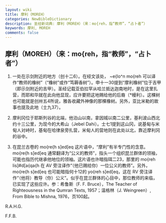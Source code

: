 ```yaml
---
layout: wiki
title: 摩利（MOREH）
categories: NewBibleDictionary
description: 圣经新词典: 摩利（MOREH）（来：mo{reh，指“教师”，“占卜者”）
keywords: 摩利, MOREH
comments: false
---
```


## 摩利（MOREH）（来：mo{reh，指“教师”，“占卜者”）

1. 一处在示剑附近的地方（创十二6）。在经文该处， ~e{lo^n mo{reh 可以译作“教师的橡树”（“橡树”或作“笃耨香树”）。申十一30提到“摩利橡树”位于吉甲（即示剑附近的吉甲）。圣经记载亚伯拉罕从哈兰抵达迦南地时，是在这里扎营，而耶和华就在此向他显现，应许要把这地赐给他的后裔（*幔利）。这棵树也可能就是创卅五4所说，雅各收藏外神像的那棵橡树。另外，亚比米勒的故事也提及此地（士九37）。

2. 摩利冈位于耶斯列谷的北端，他泊山以南，拿因城以南二公里，基利波山西北约十三公里，为现今的大希山（Jebel Dahi）。士七1提到这山冈，说基甸与米甸人对峙时，基甸在哈律泉旁扎营，米甸人的营地则在此处以北，靠近摩利冈的谷中。

3. 在昆兰古卷的 mo{re{h s]ed[eq 这片语中，“摩利”有半专门性的含意。mo{re{h s]ed[eq 通常翻译为“公义的教师”，指头一个组织昆兰群体的领袖，可能也指历代继承他地位的领袖。这片语也许暗指珥二23，那里的 mo{reh lis]#d[a{qa{h 在 AV 旁注译作“（他已赐给你）一位公义的教师”。另外，mo{re{h s]ed[eq 也可能暗指何十12的 yo{reh s]ed[eq，这在 RV 旁注译作“（他将）教导（你）公义”。似乎在昆兰群体的心目中，那位教师的来临，已实现了这些应许。参：希鲁斯（F. F. Bruce），The Teacher of Righteousness in the Qumran Texts, 1957；温格林（J. Weingreen）, From Bible to Mishna, 1976，页100起。

R.A.H.G.

F.F.B.






